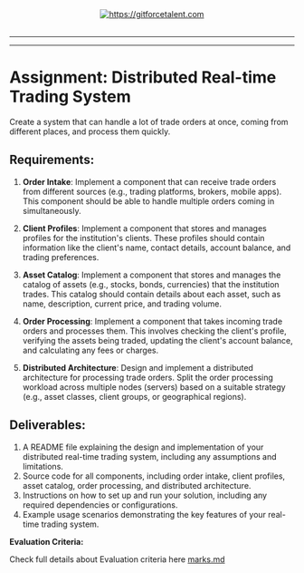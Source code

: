 <div align="center">
	<a target="_blank" href="https://gitforcetalent.com">
        <picture>
            <source media="(prefers-color-scheme: dark)" srcset="https://gitforcetalent.com/_next/image?url=%2Fimages%2Flogo-light.png&w=1920&q=75">
            <source media="(prefers-color-scheme: light)" srcset="https://gitforcetalent.com/_next/image?url=%2Fimages%2Flogo.png&w=1920&q=75">
            <img alt="https://gitforcetalent.com" src="https://gitforcetalent.com/_next/image?url=%2Fimages%2Flogo.png">
        </picture>
	</a>
    <br />
    <br />
</div>

---

---

# Assignment: Distributed Real-time Trading System

Create a system that can handle a lot of trade orders at once, coming from different places, and process them quickly.

## Requirements:

1. **Order Intake**: Implement a component that can receive trade orders from different sources (e.g., trading platforms, brokers, mobile apps). This component should be able to handle multiple orders coming in simultaneously.

2. **Client Profiles**: Implement a component that stores and manages profiles for the institution's clients. These profiles should contain information like the client's name, contact details, account balance, and trading preferences.

3. **Asset Catalog**: Implement a component that stores and manages the catalog of assets (e.g., stocks, bonds, currencies) that the institution trades. This catalog should contain details about each asset, such as name, description, current price, and trading volume.

4. **Order Processing**: Implement a component that takes incoming trade orders and processes them. This involves checking the client's profile, verifying the assets being traded, updating the client's account balance, and calculating any fees or charges.

5. **Distributed Architecture**: Design and implement a distributed architecture for processing trade orders. Split the order processing workload across multiple nodes (servers) based on a suitable strategy (e.g., asset classes, client groups, or geographical regions).

## Deliverables:

1. A README file explaining the design and implementation of your distributed real-time trading system, including any assumptions and limitations.
2. Source code for all components, including order intake, client profiles, asset catalog, order processing, and distributed architecture.
3. Instructions on how to set up and run your solution, including any required dependencies or configurations.
4. Example usage scenarios demonstrating the key features of your real-time trading system.

**Evaluation Criteria:**

Check full details about Evaluation criteria here [marks.md](MARKS.md)
